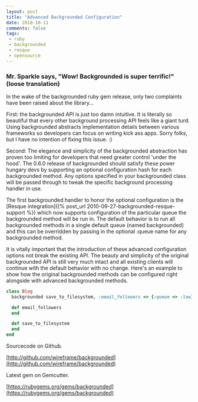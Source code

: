 ```yaml
---
layout: post
title: "Advanced Backgrounded Configuration"
date: 2010-10-11
comments: false
tags:
 - ruby
 - backgrounded
 - resque
 - opensource
---
```




### Mr. Sparkle says, "Wow! Backgrounded is super terrific!" (loose translation)


In the wake of the backgrounded ruby gem release, only two complaints have been raised about the library...


First: the backgrounded API is just too damn intuitive. It is literally so beautiful that every other background processing API feels like a giant turd. Using backgrounded abstracts implementation details between various frameworks so developers can focus on writing kick ass apps. Sorry folks, but I have no intention of fixing this issue. :)


Second: The elegance and simplicity of the backgrounded abstraction has proven too limiting for developers that need greater control 'under the hood'. The 0.6.0 release of backgrounded should satisfy these power hungary devs by supporting an optional configuration hash for each backgrounded method. Any options specified in your backgrounded class will be passed through to tweak the specific background processing handler in use.


The first backgrounded handler to honor the optional configuration is the [Resque integration]({% post_url 2010-09-27-backgrounded-resque-support %}) which now supports configuration of the particular queue the backgrounded method will be run in. The default behavior is to run all backgrounded methods in a single default queue (named backgrounded) and this can be overridden by passing in the optional :queue name for any backgrounded method.


It is vitally important that the introduction of these advanced configuration options not break the existing API. The beauty and simplicity of the original backgrounded API is still very much intact and all existing clients will continue with the default behavior with no change. Here's an example to show how the original backgrounded methods can be configured right alongside with advanced backgrounded methods.


```ruby
class Blog
  backgrounded save_to_filesystem, :email_followers => {:queue => :low}

  def email_followers
  end

  def save_to_filesystem
  end
end
```


Sourcecode on Github.

[http://github.com/wireframe/backgrounded](http://github.com/wireframe/backgrounded)


Latest gem on Gemcutter.

[https://rubygems.org/gems/backgrounded](https://rubygems.org/gems/backgrounded)
